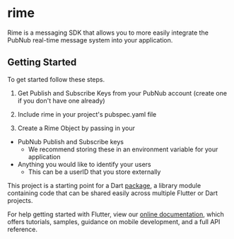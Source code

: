# rime

Rime is a messaging SDK that allows you to more easily integrate the PubNub real-time message system into your application.

## Getting Started

To get started follow these steps.

1. Get Publish and Subscribe Keys from your PubNub account (create one if you don't have one already)

2. Include rime in your project's pubspec.yaml file

3. Create a Rime Object by passing in your
- PubNub Publish and Subscribe keys
    - We recommend storing these in an environment variable for your application
- Anything you would like to identify your users
    - This can be a userID that you store externally


This project is a starting point for a Dart
[package](https://flutter.dev/developing-packages/),
a library module containing code that can be shared easily across
multiple Flutter or Dart projects.

For help getting started with Flutter, view our 
[online documentation](https://flutter.dev/docs), which offers tutorials, 
samples, guidance on mobile development, and a full API reference.
